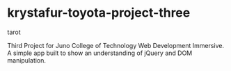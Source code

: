 # krystafur-toyota-project-three
tarot

Third Project for Juno College of Technology Web Development Immersive. A simple app built to show an understanding of jQuery and DOM manipulation.
